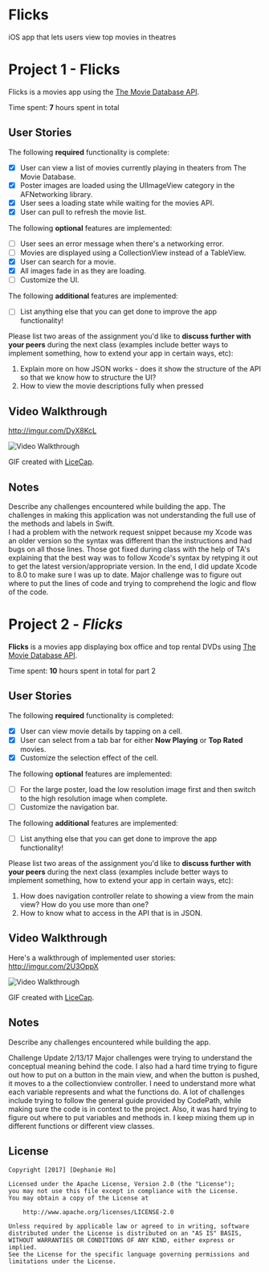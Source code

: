 # Flicks
iOS app that lets users view top movies in theatres

# Project 1 - Flicks

Flicks is a movies app using the [The Movie Database API](http://docs.themoviedb.apiary.io/#).

Time spent: **7** hours spent in total
## User Stories

The following **required** functionality is complete:

- [x] User can view a list of movies currently playing in theaters from The Movie Database.
- [x] Poster images are loaded using the UIImageView category in the AFNetworking library.
- [x] User sees a loading state while waiting for the movies API.
- [x] User can pull to refresh the movie list.

The following **optional** features are implemented:

- [ ] User sees an error message when there's a networking error.
- [ ] Movies are displayed using a CollectionView instead of a TableView.
- [x] User can search for a movie.
- [x] All images fade in as they are loading.
- [ ] Customize the UI.

The following **additional** features are implemented:

- [ ] List anything else that you can get done to improve the app functionality!

Please list two areas of the assignment you'd like to **discuss further with your peers** during the next class (examples include better ways to implement something, how to extend your app in certain ways, etc):

1. Explain more on how JSON works - does it show the structure of the API so that we know how to structure the UI? 
2. How to view the movie descriptions fully when pressed

## Video Walkthrough 
http://imgur.com/DyX8KcL

<img src='http://imgur.com/DyX8KcL.gif' title='Video Walkthrough' width='' alt='Video Walkthrough' />

GIF created with [LiceCap](http://www.cockos.com/licecap/).

## Notes

Describe any challenges encountered while building the app.
The challenges in making this application was not understanding the full use of the methods and labels in Swift.  
I had a problem with the network request snippet because my Xcode was an older version so the syntax was different than 
the instructions and had bugs on all those lines.  Those got fixed during class with the help of TA's explaining
that the best way was to follow Xcode's syntax by retyping it out to get the latest version/appropriate version.
In the end, I did update Xcode to 8.0 to make sure I was up to date.  Major challenge was to figure out where to put
the lines of code and trying to comprehend the logic and flow of the code.

# Project 2 - *Flicks*

**Flicks** is a movies app displaying box office and top rental DVDs using [The Movie Database API](http://docs.themoviedb.apiary.io/#).

Time spent: **10** hours spent in total for part 2

## User Stories

The following **required** functionality is completed:

- [x] User can view movie details by tapping on a cell.
- [x] User can select from a tab bar for either **Now Playing** or **Top Rated** movies.
- [x] Customize the selection effect of the cell.

The following **optional** features are implemented:

- [ ] For the large poster, load the low resolution image first and then switch to the high resolution image when complete.
- [ ] Customize the navigation bar.

The following **additional** features are implemented:

- [ ] List anything else that you can get done to improve the app functionality!

Please list two areas of the assignment you'd like to **discuss further with your peers** during the next class (examples include better ways to implement something, how to extend your app in certain ways, etc):

1. How does navigation controller relate to showing a view from the main view? How do you use more than one?
2. How to know what to access in the API that is in JSON.

## Video Walkthrough 

Here's a walkthrough of implemented user stories:
http://imgur.com/2U3OppX

<img src='http://imgur.com/2U3OppX.gif' title='Video Walkthrough' width='' alt='Video Walkthrough' />

GIF created with [LiceCap](http://www.cockos.com/licecap/).

## Notes

Describe any challenges encountered while building the app.

Challenge Update 2/13/17
Major challenges were trying to understand the conceptual meaning behind the code. I also had a hard time trying to figure out how to put on a button in the main view, and when the button is pushed, it moves to a the collectionview controller. I need to understand more what each variable represents and what the functions do.  A lot of challenges include trying to follow the general guide provided by CodePath, while making sure the code is in context to the project.  Also, it was hard trying to figure out where to put variables and methods in.  I keep mixing them up in different functions or different view classes.

## License

    Copyright [2017] [Dephanie Ho]

    Licensed under the Apache License, Version 2.0 (the "License");
    you may not use this file except in compliance with the License.
    You may obtain a copy of the License at

        http://www.apache.org/licenses/LICENSE-2.0

    Unless required by applicable law or agreed to in writing, software
    distributed under the License is distributed on an "AS IS" BASIS,
    WITHOUT WARRANTIES OR CONDITIONS OF ANY KIND, either express or implied.
    See the License for the specific language governing permissions and
    limitations under the License.
